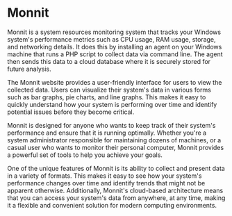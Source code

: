 # Monnit
Monnit is a system resources monitoring system that tracks your Windows system's performance metrics such as CPU usage, RAM usage, storage, and networking details. It does this by installing an agent on your Windows machine that runs a PHP script to collect data via command line. The agent then sends this data to a cloud database where it is securely stored for future analysis.

The Monnit website provides a user-friendly interface for users to view the collected data. Users can visualize their system's data in various forms such as bar graphs, pie charts, and line graphs. This makes it easy to quickly understand how your system is performing over time and identify potential issues before they become critical.

Monnit is designed for anyone who wants to keep track of their system's performance and ensure that it is running optimally. Whether you're a system administrator responsible for maintaining dozens of machines, or a casual user who wants to monitor their personal computer, Monnit provides a powerful set of tools to help you achieve your goals.

One of the unique features of Monnit is its ability to collect and present data in a variety of formats. This makes it easy to see how your system's performance changes over time and identify trends that might not be apparent otherwise. Additionally, Monnit's cloud-based architecture means that you can access your system's data from anywhere, at any time, making it a flexible and convenient solution for modern computing environments.
